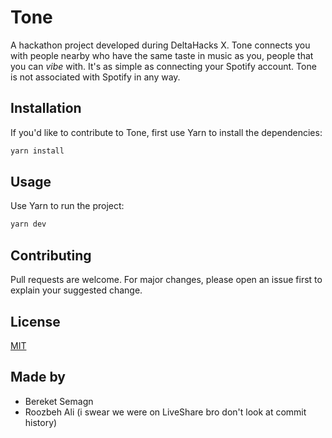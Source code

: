 # Tone

A hackathon project developed during DeltaHacks X. Tone connects you with people nearby who have the same taste in music as you, 
people that you can _vibe_ with. It's as simple as connecting your Spotify account. Tone is not associated with Spotify in any way.

## Installation

If you'd like to contribute to Tone, first use Yarn to install the dependencies:

```bash
yarn install
```

## Usage

Use Yarn to run the project:

```bash
yarn dev
```

## Contributing

Pull requests are welcome. For major changes, please open an issue first
to explain your suggested change.

## License

[MIT](https://choosealicense.com/licenses/mit/)

## Made by

* Bereket Semagn
* Roozbeh Ali (i swear we were on LiveShare bro don't look at commit history)

